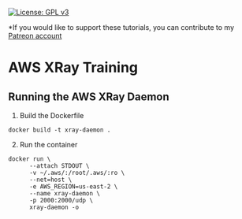 [![License: GPL v3](https://img.shields.io/badge/License-GPLv3-blue.svg)](https://www.gnu.org/licenses/gpl-3.0)

*If you would like to support these tutorials, you can contribute to my [Patreon account](https://patreon.com/czetsuya)

# AWS XRay Training

## Running the AWS XRay Daemon

1. Build the Dockerfile
```shell
docker build -t xray-daemon .
```

2. Run the container
```shell
docker run \
      --attach STDOUT \
      -v ~/.aws/:/root/.aws/:ro \
      --net=host \
      -e AWS_REGION=us-east-2 \
      --name xray-daemon \
      -p 2000:2000/udp \
      xray-daemon -o
```

